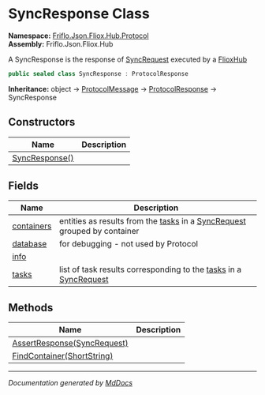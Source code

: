 ﻿<!--  
  <auto-generated>   
    The contents of this file were generated by a tool.  
    Changes to this file may be list if the file is regenerated  
  </auto-generated>   
-->

# SyncResponse Class

**Namespace:** [Friflo.Json.Fliox.Hub.Protocol](../index.md)  
**Assembly:** Friflo.Json.Fliox.Hub

A SyncResponse is the response of [SyncRequest](../SyncRequest/index.md) executed by a [FlioxHub](../../Host/FlioxHub/index.md)

```csharp
public sealed class SyncResponse : ProtocolResponse
```

**Inheritance:** object → [ProtocolMessage](../ProtocolMessage/index.md) → [ProtocolResponse](../ProtocolResponse/index.md) → SyncResponse

## Constructors

| Name                                    | Description |
| --------------------------------------- | ----------- |
| [SyncResponse()](constructors/index.md) |             |

## Fields

| Name                               | Description                                                                                                                                      |
| ---------------------------------- | ------------------------------------------------------------------------------------------------------------------------------------------------ |
| [containers](fields/containers.md) | entities as results from the [tasks](../SyncRequest/fields/tasks.md) in a [SyncRequest](../SyncRequest/index.md)            grouped by container |
| [database](fields/database.md)     | for debugging \- not used by Protocol                                                                                                            |
| [info](fields/info.md)             |                                                                                                                                                  |
| [tasks](fields/tasks.md)           | list of task results corresponding to the [tasks](../SyncRequest/fields/tasks.md) in a [SyncRequest](../SyncRequest/index.md)                    |

## Methods

| Name                                                     | Description |
| -------------------------------------------------------- | ----------- |
| [AssertResponse(SyncRequest)](methods/AssertResponse.md) |             |
| [FindContainer(ShortString)](methods/FindContainer.md)   |             |

___

*Documentation generated by [MdDocs](https://github.com/ap0llo/mddocs)*
